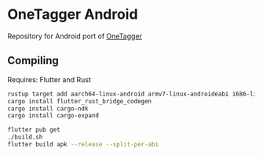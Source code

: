 # OneTagger Android

Repository for Android port of [OneTagger](https://github.com/Marekkon5/onetagger)

## Compiling

Requires: Flutter and Rust

```sh
rustup target add aarch64-linux-android armv7-linux-androideabi i686-linux-android x86_64-linux-android
cargo install flutter_rust_bridge_codegen
cargo install cargo-ndk
cargo install cargo-expand

flutter pub get
./build.sh
flutter build apk --release --split-per-abi
```